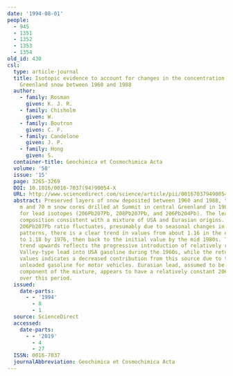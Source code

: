 ```yaml
---
date: '1994-08-01'
people:
  - 945
  - 1351
  - 1352
  - 1353
  - 1354
old_id: 430
csl:
  type: article-journal
  title: Isotopic evidence to account for changes in the concentration of lead in
    Greenland snow between 1960 and 1988
  author:
    - family: Rosman
      given: K. J. R.
    - family: Chisholm
      given: W.
    - family: Boutron
      given: C. F.
    - family: Candelone
      given: J. P.
    - family: Hong
      given: S.
  container-title: Geochimica et Cosmochimica Acta
  volume: '58'
  issue: '15'
  page: 3265-3269
  DOI: 10.1016/0016-7037(94)90054-X
  URL: http://www.sciencedirect.com/science/article/pii/001670379490054X
  abstract: Preserved layers of snow deposited between 1960 and 1988, taken from 10.7
    m and 70 m snow cores drilled at Summit in central Greenland in 1989, were analyzed
    for lead isotopes (206Pb207Pb, 208Pb207Pb, and 206Pb204Pb). The lead has an isotopic
    composition consistent with a mixture of USA and Eurasian origins. Although the
    206Pb207Pb ratio fluctuates, presumably due to seasonal changes in the weather
    patterns, there is a clear trend in values from about 1.16 in the early 1960s
    to 1.18 by 1976, then back to the initial value by the mid 1980s. The initial
    trend upwards reflects the progressive introduction of relatively radiogenic Mississippi
    Valley-type lead into USA gasoline during the 1960s, while the return to lower
    values indicates a decreased contribution from this source due to the switch to
    unleaded gasoline for motor vehicles. Eurasian lead, assumed to be the second
    component of the mixture, appears to have a relatively constant 206Pb207Pb ratio
    over this period.
  issued:
    date-parts:
      - - '1994'
        - 8
        - 1
  source: ScienceDirect
  accessed:
    date-parts:
      - - '2019'
        - 4
        - 27
  ISSN: 0016-7037
  journalAbbreviation: Geochimica et Cosmochimica Acta
---
```


